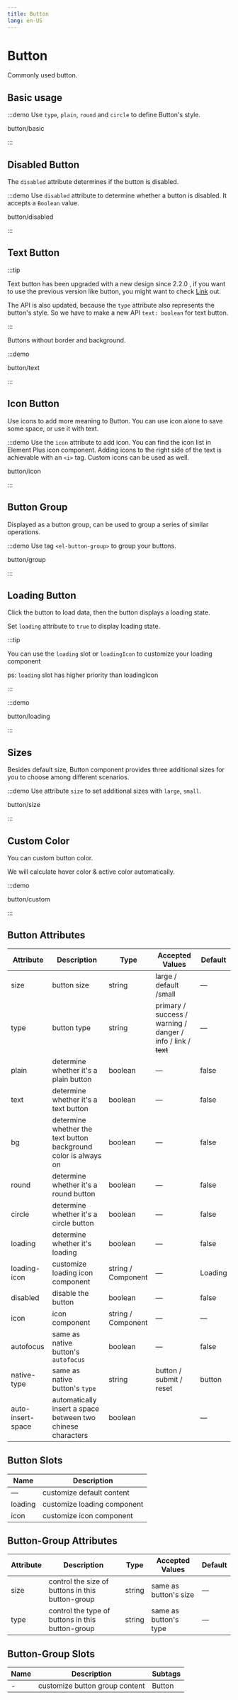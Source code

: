 ```yaml
---
title: Button
lang: en-US
---
```


# Button

Commonly used button.

## Basic usage

:::demo Use `type`, `plain`, `round` and `circle` to define Button's style.

button/basic

:::

## Disabled Button

The `disabled` attribute determines if the button is disabled.

:::demo Use `disabled` attribute to determine whether a button is disabled. It accepts a `Boolean` value.

button/disabled

:::

## Text Button

:::tip

Text button has been upgraded with a new design since <el-tag round effect="plain" size="small">2.2.0</el-tag> , if you want to use the
previous version like button, you might want to check [Link](./link.md#basic) out.

The API is also updated, because the `type` attribute also represents the button's style. So we have to make a new API
`text: boolean` for text button.

:::

Buttons without border and background.

:::demo

button/text

:::

## Icon Button

Use icons to add more meaning to Button. You can use icon alone to save some space, or use it with text.

:::demo Use the `icon` attribute to add icon. You can find the icon list in Element Plus icon component. Adding icons to the right side of the text is achievable with an `<i>` tag. Custom icons can be used as well.

button/icon

:::

## Button Group

Displayed as a button group, can be used to group a series of similar operations.

:::demo Use tag `<el-button-group>` to group your buttons.

button/group

:::

## Loading Button

Click the button to load data, then the button displays a loading state.

Set `loading` attribute to `true` to display loading state.

:::tip

You can use the `loading` slot or `loadingIcon` to customize your loading component

ps: `loading` slot has higher priority than loadingIcon

:::

:::demo

button/loading

:::

## Sizes

Besides default size, Button component provides three additional sizes for you to choose among different scenarios.

:::demo Use attribute `size` to set additional sizes with `large`, `small`.

button/size

:::

## Custom Color <VersionTag version="beta" />

You can custom button color.

We will calculate hover color & active color automatically.

:::demo

button/custom

:::

## Button Attributes

| Attribute                           | Description                                                     | Type               | Accepted Values                                                      | Default |
| ----------------------------------- | --------------------------------------------------------------- | ------------------ | -------------------------------------------------------------------- | ------- |
| size                                | button size                                                     | string             | large / default /small                                               | —       |
| type                                | button type                                                     | string             | primary / success / warning / danger / info / link <VersionTag version="2.2.1" /> / <del>text</del> | —       |
| plain                               | determine whether it's a plain button                           | boolean            | —                                                                    | false   |
| text <VersionTag version="2.2.0" /> | determine whether it's a text button                            | boolean            | —                                                                    | false   |
| bg <VersionTag version="2.2.0" />   | determine whether the text button background color is always on | boolean            | —                                                                    | false   |
| round                               | determine whether it's a round button                           | boolean            | —                                                                    | false   |
| circle                              | determine whether it's a circle button                          | boolean            | —                                                                    | false   |
| loading                             | determine whether it's loading                                  | boolean            | —                                                                    | false   |
| loading-icon                        | customize loading icon component                                | string / Component | —                                                                    | Loading |
| disabled                            | disable the button                                              | boolean            | —                                                                    | false   |
| icon                                | icon component                                                  | string / Component | —                                                                    | —       |
| autofocus                           | same as native button's `autofocus`                             | boolean            | —                                                                    | false   |
| native-type                         | same as native button's `type`                                  | string             | button / submit / reset                                              | button  |
| auto-insert-space                   | automatically insert a space between two chinese characters     | boolean            |                                                                      | —       |

## Button Slots

| Name    | Description                 |
| ------- | --------------------------- |
| —       | customize default content   |
| loading | customize loading component |
| icon    | customize icon component    |

## Button-Group Attributes

| Attribute | Description                                      | Type   | Accepted Values       | Default |
| --------- | ------------------------------------------------ | ------ | --------------------- | ------- |
| size      | control the size of buttons in this button-group | string | same as button's size | —       |
| type      | control the type of buttons in this button-group | string | same as button's type | —       |

## Button-Group Slots

| Name | Description                    | Subtags |
| ---- | ------------------------------ | ------- |
| -    | customize button group content | Button  |
